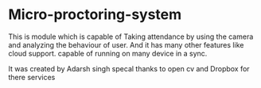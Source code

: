 # Micro-proctoring-system
This is module which is capable of Taking attendance by using 
the camera and analyzing the behaviour of user.
And it has many other features like cloud support.
capable of running on many device in a sync. 

It was created by Adarsh singh 
specal thanks to open cv and Dropbox for there services
